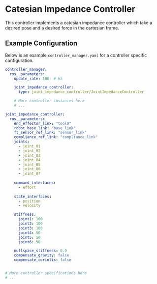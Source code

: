 # Catesian Impedance Controller

This controller implements a catesian impedance controller which take a desired pose and a desired force in the cartesian frame.





## Example Configuration
Below is an example `controller_manager.yaml` for a controller specific configuration.
```yaml
controller_manager:
  ros__parameters:
    update_rate: 500  # Hz

    joint_impedance_controller:
      type: joint_impedance_controller/JointImpedanceController

    # More controller instances here
    # ...

joint_impedance_controller:
  ros__parameters:
    end_effector_link: "tool0"
    robot_base_link: "base_link"
    ft_sensor_ref_link: "sensor_link"
    compliance_ref_link: "compliance_link"
    joints:
      - joint_01
      - joint_02
      - joint_03
      - joint_04
      - joint_05
      - joint_06
      - joint_07
      
    command_interfaces:
      - effort
    
    state_interfaces:
      - position
      - velocity

    stiffness:
      joint1: 100
      joint2: 100
      joint3: 100
      joint4: 50
      joint5: 50
      joint6: 50

    nullspace_stiffness: 0.0
    compensate_gravity: false
    compensate_coriolis: false


# More controller specifications here
# ...

```

